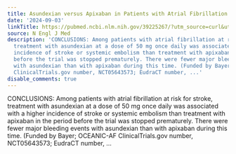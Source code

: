 ```yaml
---
title: Asundexian versus Apixaban in Patients with Atrial Fibrillation
date: '2024-09-03'
linkTitle: https://pubmed.ncbi.nlm.nih.gov/39225267/?utm_source=curl&utm_medium=rss&utm_campaign=pubmed-2&utm_content=1LIK-026Y9bjRE4xDQ231BSa89BnY4O2Rfi-9WXQd8C31C6cqE&fc=20211015124055&ff=20240904183702&v=2.18.0.post9+e462414
source: N Engl J Med
description: 'CONCLUSIONS: Among patients with atrial fibrillation at risk for stroke,
  treatment with asundexian at a dose of 50 mg once daily was associated with a higher
  incidence of stroke or systemic embolism than treatment with apixaban in the period
  before the trial was stopped prematurely. There were fewer major bleeding events
  with asundexian than with apixaban during this time. (Funded by Bayer; OCEANIC-AF
  ClinicalTrials.gov number, NCT05643573; EudraCT number, ...'
disable_comments: true
---
```

CONCLUSIONS: Among patients with atrial fibrillation at risk for stroke, treatment with asundexian at a dose of 50 mg once daily was associated with a higher incidence of stroke or systemic embolism than treatment with apixaban in the period before the trial was stopped prematurely. There were fewer major bleeding events with asundexian than with apixaban during this time. (Funded by Bayer; OCEANIC-AF ClinicalTrials.gov number, NCT05643573; EudraCT number, ...